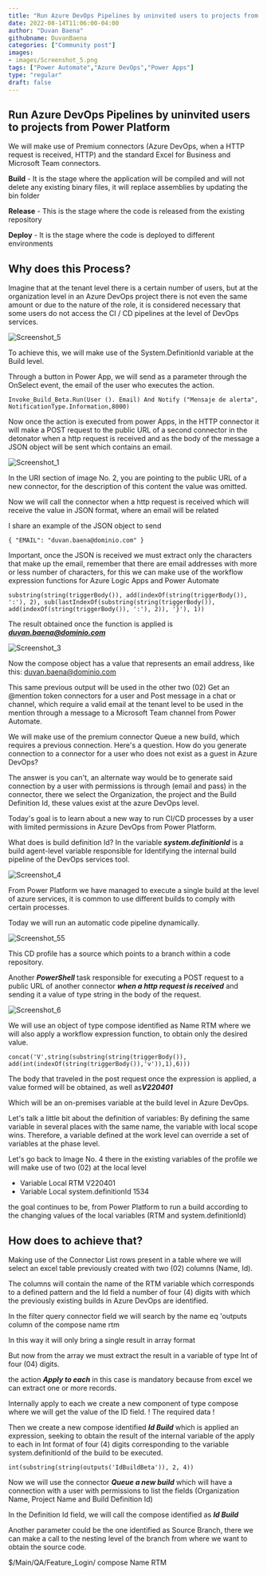 ```yaml
---
title: "Run Azure DevOps Pipelines by uninvited users to projects from Power Platform"
date: 2022-08-14T11:06:00-04:00
author: "Duvan Baena"
githubname: DuvanBaena
categories: ["Community post"]
images:
- images/Screenshot_5.png
tags: ["Power Automate","Azure DevOps","Power Apps"]
type: "regular"
draft: false
---
```


## Run Azure DevOps Pipelines by uninvited users to projects from Power Platform

 We will make use of Premium connectors (Azure DevOps, when a HTTP request is received, HTTP) and the standard Excel for Business and Microsoft Team connectors.

**Build** - It is the stage where the application will be compiled and will not delete any existing binary files, it will replace assemblies by updating the bin folder

**Release** - This is the stage where the code is released from the existing repository

**Deploy** - It is the stage where the code is deployed to different environments

## Why does this Process?

Imagine that at the tenant level there is a certain number of users, but at the organization level in an Azure DevOps project there is not even the same amount or due to the nature of the role, it is considered necessary that some users do not access the CI / CD pipelines at the level of DevOps services.

![Screenshot_5](images/Screenshot_5.png)

To achieve this, we will make use of the System.DefinitionId variable at the Build level.

Through a button in Power App, we will send as a parameter through the OnSelect event, the email of the user who executes the action.

`Invoke_Build_Beta.Run(User (). Email)
And
Notify ("Mensaje de alerta", NotificationType.Information,8000)`

Now once the action is executed from power Apps, in the HTTP connector it will make a POST request to the public URL of a second connector in the detonator when a http request is received and as the body of the message a JSON object will be sent which contains an email.

![Screenshot_1](images/Screenshot_1.png)

In the URI section of image No. 2, you are pointing to the public URL of a new connector, for the description of this content the value was omitted.

Now we will call the connector when a http request is received which will receive the value in JSON format, where an email will be related

I share an example of the JSON object to send

`{
  "EMAIL": "duvan.baena@dominio.com"
}`

Important, once the JSON is received we must extract only the characters that make up the email, remember that there are email addresses with more or less number of characters, for this we can make use of the workflow expression functions for Azure Logic Apps and Power Automate

`substring(string(triggerBody()), add(indexOf(string(triggerBody()), ':'), 2), sub(lastIndexOf(substring(string(triggerBody()), add(indexOf(string(triggerBody()), ':'), 2)), '}'), 1))`

The result obtained once the function is applied is ***duvan.baena@dominio.com***

![Screenshot_3](images/Screenshot_3.png)

Now the compose object has a value that represents an email address, like this: duvan.baena@dominio.com

This same previous output will be used in the other two (02) Get an @mention token connectors for a user and Post message in a chat or channel, which require a valid email at the tenant level to be used in the mention through a message to a Microsoft Team channel from Power Automate.

We will make use of the premium connector Queue a new build, which requires a previous connection.
Here's a question. How do you generate connection to a connector for a user who does not exist as a guest in Azure DevOps?

The answer is you can't, an alternate way would be to generate said connection by a user with permissions is through (email and pass) in the connector, there we select the Organization, the project and the Build Definition Id, these values exist at the azure DevOps level.

Today's goal is to learn about a new way to run CI/CD processes by a user with limited permissions in Azure DevOps from Power Platform.

What does is build definition Id? In the variable ***system.definitionId*** is a build agent-level variable responsible for Identifying the internal build pipeline of the DevOps services tool.

![Screenshot_4](images/Screenshot_4.png)

From Power Platform we have managed to execute a single build at the level of azure services, it is common to use different builds to comply with certain processes.

Today we will run an automatic code pipeline dynamically.

![Screenshot_55](images/Screenshot_55.png)

This CD profile has a source which points to a branch within a code repository.

Another ***PowerShell*** task responsible for executing a POST request to a public URL of another connector ***when a http request is received*** and sending it a value of type string in the body of the request.


![Screenshot_6](images/Screenshot_6.png)

We will use an object of type compose identified as Name RTM where we will also apply a workflow expression function, to obtain only the desired value.

`concat('V',string(substring(string(triggerBody()), add(int(indexOf(string(triggerBody()),'v')),1),6)))`

The body that traveled in the post request once the expression is applied, a value formed will be obtained, as well as***V220401***

Which will be an on-premises variable at the build level in Azure DevOps.

Let's talk a little bit about the definition of variables: By defining the same variable in several places with the same name, the variable with local scope wins. Therefore, a variable defined at the work level can override a set of variables at the phase level.

Let's go back to Image No. 4 there in the existing variables of the profile we will make use of two (02) at the local level

* Variable Local RTM V220401
* Variable Local system.definitionId 1534

the goal continues to be, from Power Platform to run a build according to the changing values of the local variables (RTM and system.definitionId)

## How does to achieve that?

Making use of the Connector List rows present in a table where we will select an excel table previously created with two (02) columns (Name, Id).

The columns will contain the name of the RTM variable which corresponds to a defined pattern and the Id field a number of four (4) digits with which the previously existing builds in Azure DevOps are identified.

In the filter query connector field we will search by the name eq 'outputs column of the compose name rtm

In this way it will only bring a single result in array format

But now from the array we must extract the result in a variable of type Int of four (04) digits.

the action ***Apply to each*** in this case is mandatory because from excel we can extract one or more records.

Internally apply to each we create a new component of type compose where we will get the value of the ID field. ! The required data !

Then we create a new compose identified ***Id Build*** which is applied an expression, seeking to obtain the result of the internal variable of the apply to each in Int format of four (4) digits corresponding to the variable system.definitionId of the build to be executed.

`int(substring(string(outputs('IdBuildBeta')), 2, 4))`


Now we will use the connector ***Queue a new build*** which will have a connection with a user with permissions to list the fields (Organization Name, Project Name and Build Definition Id)

In the Definition Id field, we will call the compose identified as ***Id Build***

Another parameter could be the one identified as Source Branch, there we can make a call to the nesting level of the branch from where we want to obtain the source code.

$/Main/QA/Feature_Login/ compose Name RTM
